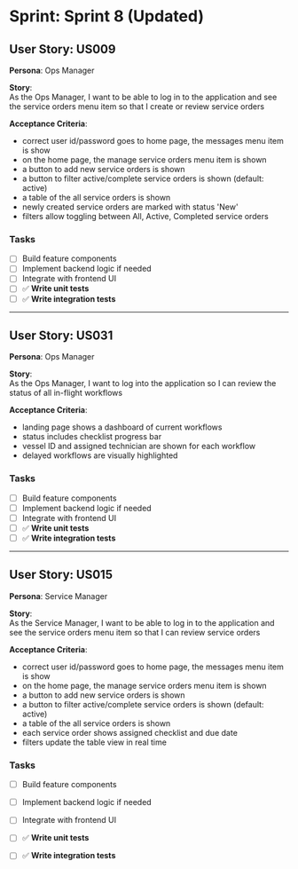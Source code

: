 # Sprint: Sprint 8 (Updated)

## User Story: US009

**Persona**: Ops Manager

**Story**:  
As the Ops Manager, I want to be able to log in to the application and see the service orders menu item so that I create or review service orders

**Acceptance Criteria**:  
* correct user id/password goes to home page, the messages menu item is show
* on the home page, the manage service orders menu item is shown
* a button to add new service orders is shown
* a button to filter active/complete service orders is shown (default: active)
* a table of the all service orders is shown
* newly created service orders are marked with status 'New'
* filters allow toggling between All, Active, Completed service orders

### Tasks
- [ ] Build feature components
- [ ] Implement backend logic if needed
- [ ] Integrate with frontend UI
- [ ] ✅ **Write unit tests**
- [ ] ✅ **Write integration tests**

---

## User Story: US031

**Persona**: Ops Manager

**Story**:  
As the Ops Manager, I want to log into the application so I can review the status of all in-flight workflows

**Acceptance Criteria**:  
* landing page shows a dashboard of current workflows
* status includes checklist progress bar
* vessel ID and assigned technician are shown for each workflow
* delayed workflows are visually highlighted

### Tasks
- [ ] Build feature components
- [ ] Implement backend logic if needed
- [ ] Integrate with frontend UI
- [ ] ✅ **Write unit tests**
- [ ] ✅ **Write integration tests**

---

## User Story: US015

**Persona**: Service Manager

**Story**:  
As the Service Manager, I want to be able to log in to the application and see the service orders menu item so that I can review service orders

**Acceptance Criteria**:  
* correct user id/password goes to home page, the messages menu item is show
* on the home page, the manage service orders menu item is shown
* a button to add new service orders is shown
* a button to filter active/complete service orders is shown (default: active)
* a table of the all service orders is shown
* each service order shows assigned checklist and due date
* filters update the table view in real time

### Tasks
- [ ] Build feature components
- [ ] Implement backend logic if needed
- [ ] Integrate with frontend UI
- [ ] ✅ **Write unit tests**
- [ ] ✅ **Write integration tests**


